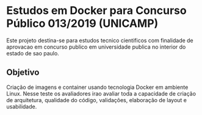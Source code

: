 # Estudos em Docker para Concurso Público 013/2019 (UNICAMP)
Este projeto destina-se para estudos tecnico cientificos com finalidade de aprovacao em concurso publico em universidade publica no interior do estado de sao paulo.

## Objetivo
Criação de imagens e container usando tecnologia Docker em ambiente Linux. Nesse teste os avaliadores irao avaliar toda a capacidade de criação de arquitetura, qualidade do código, validações, elaboração de layout e usabilidade.
